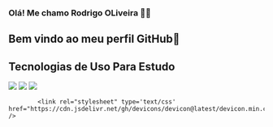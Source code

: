 ### Olá! Me chamo Rodrigo OLiveira ✌🏻
## Bem vindo ao meu perfil GitHub👋

## Tecnologias de Uso Para Estudo
<div>
  <img src="https://img.shields.io/badge/HTML-239120?style=for-the-badge&logo=html5&logoColor=white">
  <img src="https://img.shields.io/badge/CSS-239120?&style=for-the-badge&logo=css3&logoColor=white">
  <img src="https://img.shields.io/badge/JavaScript-F7DF1E?style=for-the-badge&logo=javascript&logoColor=black">
  
            <link rel="stylesheet" type='text/css' href="https://cdn.jsdelivr.net/gh/devicons/devicon@latest/devicon.min.css" />
              
</div>

